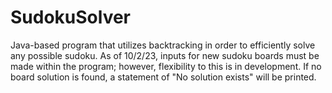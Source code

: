 # SudokuSolver
Java-based program that utilizes backtracking in order to efficiently solve any possible sudoku. As of 10/2/23, inputs for new sudoku boards must be made within the program; however, flexibility to this is in development. If no board solution is found, a statement of "No solution exists" will be printed. 

